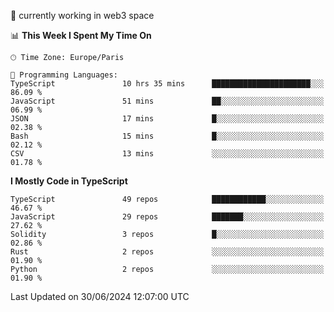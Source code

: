 🔭 currently working in web3 space

<!--START_SECTION:waka-->
📊 **This Week I Spent My Time On** 

```text
🕑︎ Time Zone: Europe/Paris

💬 Programming Languages: 
TypeScript               10 hrs 35 mins      ██████████████████████░░░   86.09 % 
JavaScript               51 mins             ██░░░░░░░░░░░░░░░░░░░░░░░   06.99 % 
JSON                     17 mins             █░░░░░░░░░░░░░░░░░░░░░░░░   02.38 % 
Bash                     15 mins             █░░░░░░░░░░░░░░░░░░░░░░░░   02.12 % 
CSV                      13 mins             ░░░░░░░░░░░░░░░░░░░░░░░░░   01.78 % 
```

**I Mostly Code in TypeScript** 

```text
TypeScript               49 repos            ████████████░░░░░░░░░░░░░   46.67 % 
JavaScript               29 repos            ███████░░░░░░░░░░░░░░░░░░   27.62 % 
Solidity                 3 repos             █░░░░░░░░░░░░░░░░░░░░░░░░   02.86 % 
Rust                     2 repos             ░░░░░░░░░░░░░░░░░░░░░░░░░   01.90 % 
Python                   2 repos             ░░░░░░░░░░░░░░░░░░░░░░░░░   01.90 % 
```




 Last Updated on 30/06/2024 12:07:00 UTC
<!--END_SECTION:waka-->
